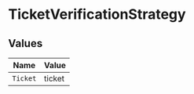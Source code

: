 # TicketVerificationStrategy


## Values

| Name     | Value    |
| -------- | -------- |
| `Ticket` | ticket   |